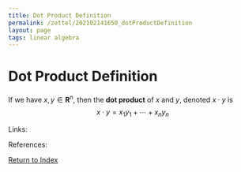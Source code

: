 ```yaml
---
title: Dot Product Definition
permalink: /zettel/202102141650_dotProductDefinition
layout: page
tags: linear algebra
---
```

# Dot Product Definition

If we have $x, y \in \mathbf{R}^n$, then the **dot product** of $x$ and $y$, denoted $x \cdot y$ is 
$$
x \cdot y = x_1 y_1 + \cdots + x_n y_n
$$

Links: 

References: 

[Return to Index](index)